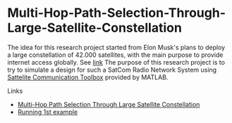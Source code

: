 # Multi-Hop-Path-Selection-Through-Large-Satellite-Constellation
The idea for this research project started from Elon Musk's plans to deploy a large constellation of 42.000 satellites, with the main purpose to provide internet access globally. See [link](https://www.youtube.com/watch?v=1UpsSIMXCmc)
The purpose of this research project is to try to simulate a design for such a SatCom Radio Network System using <a href="https://fr.mathworks.com/help/satcom/index.html" target="_blank">Sattelite Communication Toolbox</a> provided by MATLAB.

Links
- <a href="https://fr.mathworks.com/help/satcom/ug/multihop-path-select-through-sat-constellation.html" target="_blank">Multi-Hop Path Selection Through Large Satellite Constellation</a>
- <a href="https://www.youtube.com/watch?v=NrNV14W-isM" target="_blank">Running 1st example</a>